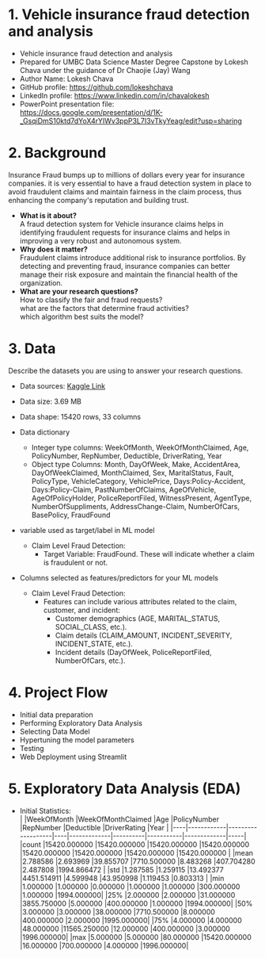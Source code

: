  # 1. Vehicle insurance fraud detection and analysis
- Vehicle insurance fraud detection and analysis
- Prepared for UMBC Data Science Master Degree Capstone by Lokesh Chava under the guidance of Dr Chaojie (Jay) Wang
- Author Name: Lokesh Chava
- GitHub profile: https://github.com/lokeshchava
- LinkedIn profile: https://www.linkedin.com/in/chavalokesh
- PowerPoint presentation file: https://docs.google.com/presentation/d/1K-_GsqiDmS10ktd7dYoX4rYIWv3ppP3L7I3vTkyYeag/edit?usp=sharing
    
# 2. Background
Insurance Fraud bumps up to millions of dollars every year for insurance companies. it is very essential to have a fraud detection system in place to avoid fraudulent claims and maintain fairness in the claim process, thus enhancing the company's reputation and building trust.
- **What is it about?**  
  A fraud detection system for Vehicle insurance claims helps in identifying fraudulent requests for insurance claims and helps in improving a very robust and autonomous system.  
- **Why does it matter?**  
  Fraudulent claims introduce additional risk to insurance portfolios. By detecting and preventing fraud, insurance companies can better manage their risk exposure and maintain the financial health of the organization.  
- **What are your research questions?**  
  How to classify the fair and fraud requests?   
  what are the factors that determine fraud activities?  
  which algorithm best suits the model?  
# 3. Data 

Describe the datasets you are using to answer your research questions.

- Data sources: [Kaggle Link](https://www.kaggle.com/datasets/khusheekapoor/vehicle-insurance-fraud-detection)
- Data size: 3.69 MB
- Data shape: 15420 rows, 33 columns
- Data dictionary
   - Integer type columns: WeekOfMonth, WeekOfMonthClaimed, Age, PolicyNumber, RepNumber, Deductible, DriverRating, Year
   - Object type Columns: Month, DayOfWeek, Make, AccidentArea, DayOfWeekClaimed, MonthClaimed, Sex, MaritalStatus, Fault, PolicyType, VehicleCategory, VehiclePrice,
       Days:Policy-Accident, Days:Policy-Claim, PastNumberOfClaims, AgeOfVehicle, AgeOfPolicyHolder, PoliceReportFiled, WitnessPresent, AgentType,
       NumberOfSuppliments, AddressChange-Claim, NumberOfCars, BasePolicy, FraudFound
- variable used as target/label in ML model
  - Claim Level Fraud Detection:
    - Target Variable: FraudFound. These will indicate whether a claim is fraudulent or not.  
  
- Columns selected as features/predictors for your ML models
  - Claim Level Fraud Detection:
    - Features can include various attributes related to the claim, customer, and incident:
      - Customer demographics (AGE, MARITAL_STATUS, SOCIAL_CLASS, etc.).
      - Claim details (CLAIM_AMOUNT, INCIDENT_SEVERITY, INCIDENT_STATE, etc.).
      - Incident details (DayOfWeek, PoliceReportFiled, NumberOfCars, etc.).

# 4. Project Flow
  - Initial data preparation
  - Performing Exploratory Data Analysis
  - Selecting Data Model
  - Hypertuning the model parameters
  - Testing
  - Web Deployment using Streamlit

# 5. Exploratory Data Analysis (EDA)
  - Initial Statistics:  
|    |WeekOfMonth	|WeekOfMonthClaimed	|Age	|PolicyNumber	|RepNumber	|Deductible	|DriverRating	|Year |
|----|------------|-------------------|----|-------------|----------|-----------|-------------|-----|
|count	|15420.000000	|15420.000000	|15420.000000	|15420.000000	|15420.000000	|15420.000000	|15420.000000	|15420.000000 |
|mean	|2.788586	|2.693969	|39.855707	|7710.500000	|8.483268	|407.704280	|2.487808	|1994.866472 |
|std	|1.287585	|1.259115	|13.492377	|4451.514911	|4.599948	|43.950998	|1.119453	|0.803313 |
|min	|1.000000	|1.000000	|0.000000	|1.000000	|1.000000	|300.000000	|1.000000	|1994.000000|
|25%	|2.000000	|2.000000	|31.000000	|3855.750000	|5.000000	|400.000000	|1.000000	|1994.000000|
|50%	|3.000000	|3.000000	|38.000000	|7710.500000	|8.000000	|400.000000	|2.000000	|1995.000000|
|75%	|4.000000	|4.000000	|48.000000	|11565.250000	|12.000000	|400.000000	|3.000000	|1996.000000|
|max	|5.000000	|5.000000	|80.000000	|15420.000000	|16.000000	|700.000000	|4.000000	|1996.000000|
